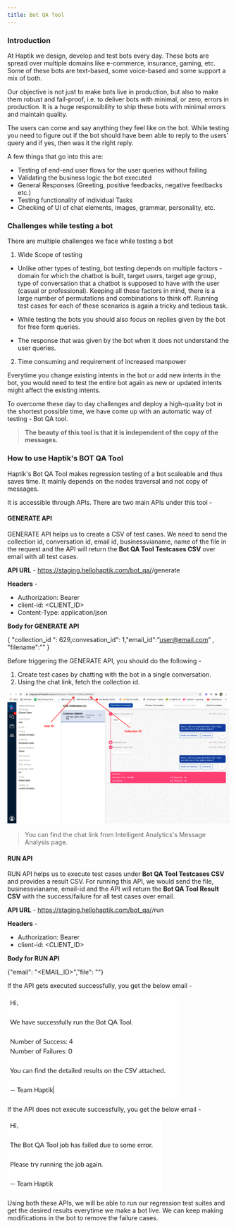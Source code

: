 ```yaml
---
title: Bot QA Tool
---
```


### Introduction

At Haptik we design, develop and test bots every day. These bots are spread over multiple domains like e-commerce, insurance, gaming, etc. Some of these bots are text-based, some voice-based and some support a mix of both.

Our objective is not just to make bots live in production, but also to make them robust and fail-proof, i.e. to deliver bots with minimal, or zero, errors in production. It is a huge responsibility to ship these bots with minimal errors and maintain quality.

The users can come and say anything they feel like on the bot. While testing you need to figure out if the bot should have been able to reply to the users’ query and if yes, then was it the right reply. 

A few things that go into this are:

- Testing of end-end user flows for the user queries without failing
- Validating the business logic the bot executed
- General Responses (Greeting, positive feedbacks, negative feedbacks etc.)
- Testing functionality of individual Tasks
- Checking of UI of chat elements, images, grammar, personality, etc.

### Challenges while testing a bot

There are multiple challenges we face while testing a bot

1. Wide Scope of testing
 
  - Unlike other types of testing, bot testing depends on multiple factors - domain for which the chatbot is built, target users, target age group, type of conversation that a chatbot is supposed to have with the user (casual or professional). Keeping all these factors in mind, there is a large number of permutations and combinations to think off. Running test cases for each of these scenarios is again a tricky and tedious task.
 
  - While testing the bots you should also focus on replies given by the bot for free form queries.
 
  - The response that was given by the bot when it does not understand the user queries. 
 
2. Time consuming and requirement of increased manpower

Everytime you change existing intents in the bot or add new intents in the bot, you would need to test the entire bot again as new or updated intents might affect the existing intents.

To overcome these day to day challenges and deploy a high-quality bot in the shortest possible time,  we have come up with an automatic way of testing - Bot QA tool.

> **The beauty of this tool is that it is independent of the copy of the messages.**

### How to use Haptik's BOT QA Tool

Haptik's Bot QA Tool makes regression testing of a bot scaleable and thus saves time. It mainly depends on the nodes traversal and not copy of messages. 

It is accessible through APIs. There are two main APIs under this tool -

#### **GENERATE API**

GENERATE API helps us to create a CSV of test cases. We need to send the collection id, conversation id, email id, businessvianame, name of the file in the request and the API will return the **Bot QA Tool Testcases CSV** over email with all test cases.

**API URL** - https://staging.hellohaptik.com/bot_qa/<business via name>/generate

**Headers** -

- Authorization: Bearer <TOKEN>
- client-id: <CLIENT_ID>
- Content-Type: application/json

**Body for GENERATE API**

{ "collection_id ": 629,convesation_id": 1,"email_id":”user@email.com” , "filename":”<filename>” }

Before triggering the GENERATE API, you should do the following -

1. Create test cases by chatting with the bot in a single conversation.
2. Using the chat link, fetch the collection id.

![collection_id](/assets/collection_id.png)

> You can find the chat link from Intelligent Analytics's Message Analysis page.

#### **RUN API**

RUN API helps us to execute test cases under **Bot QA Tool Testcases CSV** and provides a result CSV. For running this API, we would send the file, businessvianame, email-id and the API will return the **Bot QA Tool Result CSV** with the success/failure for all test cases over email.

**API URL** - https://staging.hellohaptik.com/bot_qa/<business via name>/run

**Headers** -

- Authorization: Bearer <TOKEN>
- client-id: <CLIENT_ID>

**Body for RUN API**

{"email": "<EMAIL_ID>","file": "<FILE>"}

If the API gets executed successfully, you get the below email -

![successmail](/assets/successmail.png)

If the API does not execute successfully, you get the below email -

![failuremail](/assets/failuremail.png)

Using both these APIs, we will be able to run our regression test suites and get the desired results everytime we make a bot live. We can keep making modifications in the bot to remove the failure cases.
